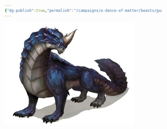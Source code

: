 ```yaml
---
{"dg-publish":true,"permalink":"/campaigns/a-dance-of-matter/beasts/guard-drake/","tags":["#drake"]}
---
```


![attachments/Guard_Drake.jpg](/img/user/attachments/Guard_Drake.jpg)